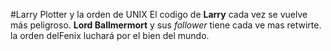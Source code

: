 #Larry Plotter y la orden de UNIX
El codigo de **Larry** cada vez se vuelve más peligroso.
**Lord Ballmermort** y sus *follower* tiene cada ve mas retwirte.
la orden delFenix luchará por el bien del mundo.
